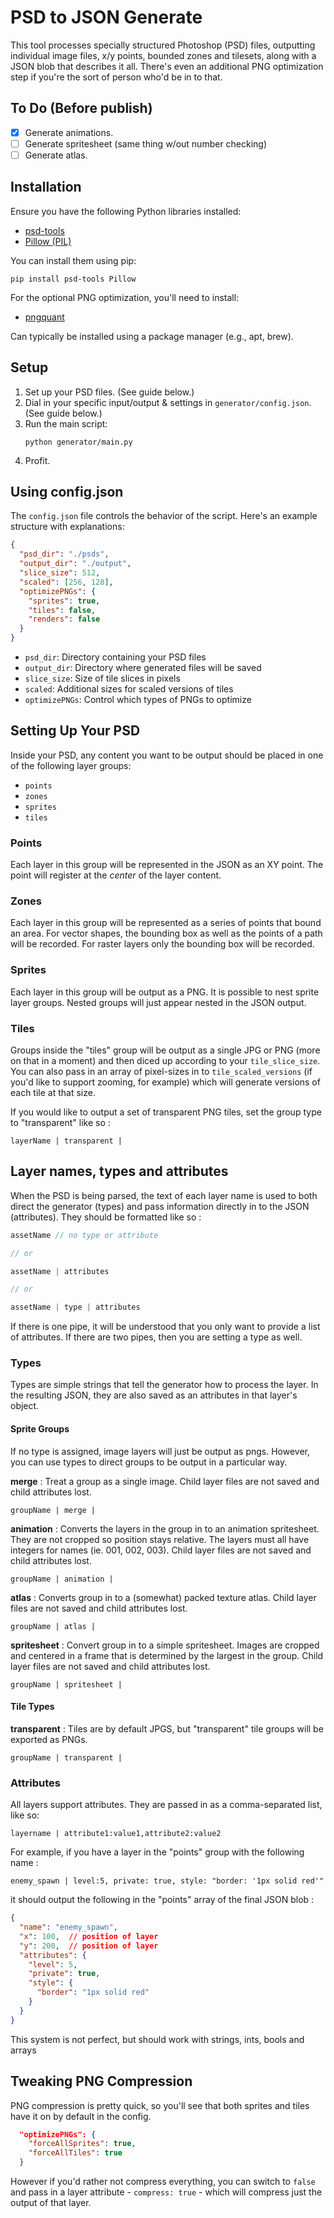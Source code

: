 # PSD to JSON Generate

This tool processes specially structured Photoshop (PSD) files, outputting individual image files, x/y points, bounded zones and tilesets, along with a JSON blob that describes it all. There's even an additional PNG optimization step if you're the sort of person who'd be in to that. 

## To Do (Before publish)

- [x] Generate animations.
- [ ] Generate spritesheet (same thing w/out number checking)
- [ ] Generate atlas.

## Installation

Ensure you have the following Python libraries installed:

- [psd-tools](https://github.com/psd-tools/psd-tools)
- [Pillow (PIL)](https://pillow.readthedocs.io/en/stable/)

You can install them using pip:

```
pip install psd-tools Pillow
```

For the optional PNG optimization, you'll need to install:

- [pngquant](https://pngquant.org) 

Can typically be installed using a package manager (e.g., apt, brew).

## Setup

1. Set up your PSD files. (See guide below.)
2. Dial in your specific input/output & settings in `generator/config.json`. (See guide below.)
3. Run the main script:
   ```
   python generator/main.py
   ```
4. Profit.


## Using config.json

The `config.json` file controls the behavior of the script. Here's an example structure with explanations:

```json
{
  "psd_dir": "./psds",
  "output_dir": "./output",
  "slice_size": 512,
  "scaled": [256, 128],
  "optimizePNGs": {
    "sprites": true,
    "tiles": false,
    "renders": false
  }
}
```

- `psd_dir`: Directory containing your PSD files
- `output_dir`: Directory where generated files will be saved
- `slice_size`: Size of tile slices in pixels
- `scaled`: Additional sizes for scaled versions of tiles
- `optimizePNGs`: Control which types of PNGs to optimize

## Setting Up Your PSD

Inside your PSD, any content you want to be output should be placed in one of the following layer groups: 

- `points`
- `zones`
- `sprites`
- `tiles`

### Points
Each layer in this group will be represented in the JSON as an XY point. The point will register at the _center_ of the layer content.

### Zones
Each layer in this group will be represented as a series of points that bound an area. For vector shapes, the bounding box as well as the points of a path will be recorded. For raster layers only the bounding box will be recorded.

### Sprites
Each layer in this group will be output as a PNG. It is possible to nest sprite layer groups. Nested groups will just appear nested in the JSON output.

### Tiles
Groups inside the "tiles" group will be output as a single JPG or PNG (more on that in a moment) and then diced up according to your `tile_slice_size`.  You can also pass in an array of pixel-sizes in to `tile_scaled_versions` (if you'd like to support zooming, for example) which will generate versions of each tile at that size.

If you would like to output a set of transparent PNG tiles, set the group type to  "transparent" like so :

```
layerName | transparent | 
```

## Layer names, types and attributes

When the PSD is being parsed, the text of each layer name is used to both direct the generator (types) and pass information directly in to the JSON (attributes).  They should be formatted like so : 

```js
assetName // no type or attribute

// or

assetName | attributes

// or

assetName | type | attributes
```

If there is one pipe, it will be understood that you only want to provide a list of attributes.  If there are two pipes, then you are setting a type as well. 

### Types 
Types are simple strings that tell the generator how to process the layer. In the resulting JSON, they are also saved as an attributes in that layer's object. 

#### Sprite Groups

If no type is assigned, image layers will just be output as pngs. However, you can use types to direct groups to be output in a particular way.

**merge** : Treat a group as a single image. Child layer files are not saved and child attributes lost. 

`groupName | merge |`

**animation** : Converts the layers in the group in to an animation spritesheet. They are not cropped so position stays relative. The layers must all have integers for names (ie. 001, 002, 003).  Child layer files are not saved and child attributes lost. 

`groupName | animation |`

**atlas** : Converts group in to a (somewhat) packed texture atlas.  Child layer files are not saved and child attributes lost. 

`groupName | atlas |`


**spritesheet** : Convert group in to a simple spritesheet. Images are cropped and centered in a frame that is determined by the largest in the group. Child layer files are not saved and child attributes lost. 

`groupName | spritesheet |`




#### Tile Types

**transparent** : Tiles are by default JPGS, but "transparent" tile groups will be exported as PNGs. 

`groupName | transparent |`


### Attributes 
All layers support attributes. They are passed in as a comma-separated list, like so:

```
layername | attribute1:value1,attribute2:value2
```

For example, if you have a layer in the "points" group with the following name :

```
enemy_spawn | level:5, private: true, style: "border: '1px solid red'"
```

it should output the following in the "points" array of the final JSON blob :

```json
{
  "name": "enemy_spawn",
  "x": 100,  // position of layer
  "y": 200,  // position of layer
  "attributes": {
    "level": 5,
    "private": true,
    "style": {
      "border": "1px solid red"
    }
  }
}
```

This system is not perfect, but should work with strings, ints, bools and arrays

## Tweaking PNG Compression

PNG compression is pretty quick, so you'll see that both sprites and tiles have it on by default in the config.

```json
  "optimizePNGs": {
    "forceAllSprites": true,
    "forceAllTiles": true
  }
```

However if you'd rather not compress everything, you can switch to `false` and pass in a layer attribute - `compress: true` - which will compress just the output of that layer. 